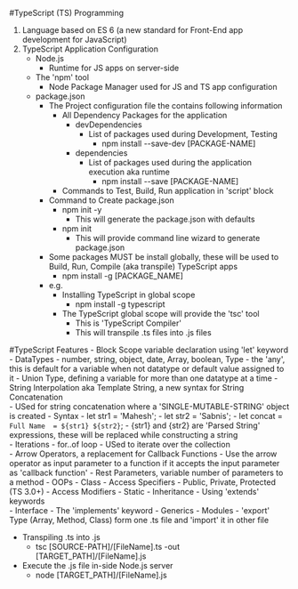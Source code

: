 #TypeScript (TS) Programming
1. Language based on ES 6 (a new standard for Front-End app development for JavaScript)
2. TypeScript Application Configuration
    - Node.js
        - Runtime for JS apps on server-side
    - The 'npm' tool
        - Node Package Manager used for JS and TS app configuration
    - package.json
        - The Project configuration file the contains following information     
            - All Dependency Packages for the application
                - devDependencies
                    - List of packages used during Development, Testing
                        - npm install --save-dev [PACKAGE-NAME]
                - dependencies
                    - List of packages used during the application execution aka runtime     
                        - npm install --save [PACKAGE-NAME]
            - Commands to Test, Build, Run application in 'script' block     
        - Command to Create package.json
            - npm init -y
                - This will generate the package.json with defaults
            - npm init
                - This will provide command line wizard to generate package.json                      
        - Some packages MUST be install globally, these will be used to Build, Run, Compile (aka transpile) TypeScript apps       
            - npm install -g [PACKAGE_NAME] 
        - e.g.
            - Installing TypeScript in global scope
                - npm install -g typescript
            - The TypeScript global scope will provide the 'tsc' tool
                - This is 'TypeScript Compiler'
                - This will transpile .ts files into .js files        

#TypeScript Features
    - Block Scope variable declaration using 'let' keyword
    - DataTypes
        - number, string, object, date, Array<T>, boolean, Type
        - the 'any', this is default for a variable when not datatype or default value assigned to it
        - Union Type, defining a variable for more than one datatype at a time
    - String Interpolation aka Template String, a new syntax for String Concatenation  
        - USed for string concatenation where a 'SINGLE-MUTABLE-STRING' object is created
        - Syntax
            - let str1 = 'Mahesh';
            - let str2 = 'Sabnis';
            - let concat = `Full Name  = ${str1} ${str2}`;
                - {str1} and {str2} are 'Parsed String' expressions, these will be replaced while constructing a string  
    - Iterations
        - for..of loop
            - USed to iterate over the collection            
    - Arrow Operators, a replacement for Callback Functions
        - Use the arrow operator as input parameter to a function if it accepts the input parameter as 'callback function' 
    - Rest Parameters, variable number of parameters to a method
    - OOPs
        - Class
            - Access Specifiers
                - Public, Private, Protected (TS 3.0+)
            - Access Modifiers
                - Static
            - Inheritance
                - Using 'extends' keywords      
        - Interface
            - The 'implements' keyword
        - Generics
    - Modules
        - 'export' Type (Array, Method, Class) form one .ts file and 'import' it in other file 
- Transpiling .ts into .js
    - tsc [SOURCE-PATH]/[FileName].ts -out [TARGET_PATH]/[FileName].js
- Execute the .js file in-side Node.js server
    - node   [TARGET_PATH]/[FileName].js          